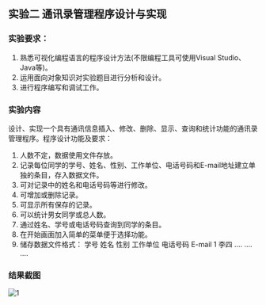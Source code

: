 ## 实验二  通讯录管理程序设计与实现 ##
### 实验要求： ###
1. 熟悉可视化编程语言的程序设计方法(不限编程工具可使用Visual Studio、Java等)。
2. 运用面向对象知识对实验题目进行分析和设计。
3. 进行程序编写和调试工作。
### 实验内容 ###
 设计、实现一个具有通讯信息插入、修改、删除、显示、查询和统计功能的通讯录管理程序。程序设计功能及要求：

1. 人数不定，数据使用文件存放。
2. 记录每位同学的学号、姓名、性别、工作单位、电话号码和E-mail地址建立单独的条目，存入数据文件。
3. 可对记录中的姓名和电话号码等进行修改。
4. 可增加或删除记录。
5. 可显示所有保存的记录。
6. 可以统计男女同学或总人数。
7. 通过姓名、学号或电话号码查询到同学的条目。
8. 在开始画面加入简单的菜单便于选择功能。
9. 储存数据文件格式：
        学号  姓名  性别  工作单位    电话号码    E-mail 
        1       李四  …. …. …. 
### 结果截图 ###
![1]("./images/images.jpg")